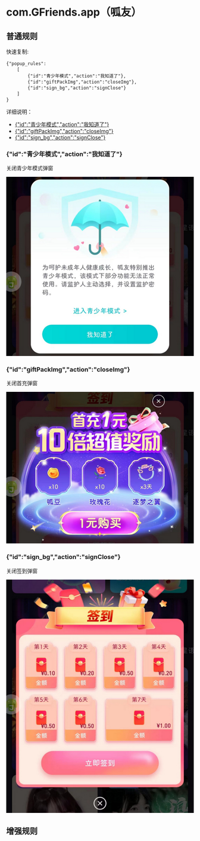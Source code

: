 # com.GFriends.app（呱友）

## 普通规则

快速复制:
```
{"popup_rules":
    [
        {"id":"青少年模式","action":"我知道了"},
        {"id":"giftPackImg","action":"closeImg"},
        {"id":"sign_bg","action":"signClose"}
    ]
}
```
详细说明：
- [{"id":"青少年模式","action":"我知道了"}](#id青少年模式action我知道了)
- [{"id":"giftPackImg","action":"closeImg"}](#idgiftpackimgactioncloseimg)
- [{"id":"sign_bg","action":"signClose"}](#idsign_bgactionsignclose)

### {"id":"青少年模式","action":"我知道了"}
关闭青少年模式弹窗

![](./assets/青少年模式弹窗.jpg)

### {"id":"giftPackImg","action":"closeImg"}
关闭首充弹窗

![](./assets/首充弹窗.jpg)

### {"id":"sign_bg","action":"signClose"}
关闭签到弹窗

![](./assets/签到弹窗.jpg)

## 增强规则
